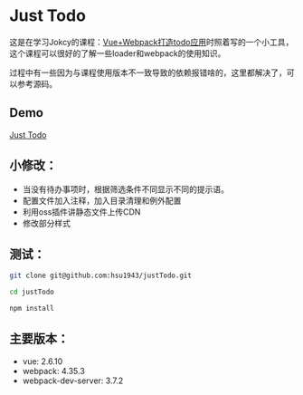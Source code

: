 # Just Todo
这是在学习Jokcy的课程：[Vue+Webpack打造todo应用](https://www.imooc.com/learn/935)时照着写的一个小工具，这个课程可以很好的了解一些loader和webpack的使用知识。

过程中有一些因为与课程使用版本不一致导致的依赖报错啥的，这里都解决了，可以参考源码。

## Demo
[Just Todo](https://beltxman.com/todolist)

## 小修改：
- 当没有待办事项时，根据筛选条件不同显示不同的提示语。
- 配置文件加入注释，加入目录清理和例外配置
- 利用oss插件讲静态文件上传CDN
- 修改部分样式

## 测试：

```bash
git clone git@github.com:hsu1943/justTodo.git

cd justTodo

npm install
```

## 主要版本：
- vue: 2.6.10
- webpack: 4.35.3
- webpack-dev-server: 3.7.2
